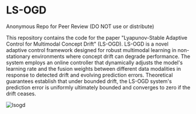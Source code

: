 # LS-OGD
Anonymous Repo for Peer Review (DO NOT use or distribute)


This repository contains the code for the paper "Lyapunov-Stable Adaptive Control for Multimodal Concept Drift" (LS-OGD). LS-OGD is a novel adaptive control framework designed for robust multimodal learning in non-stationary environments where concept drift can degrade performance. The system employs an online controller that dynamically adjusts the model's learning rate and the fusion weights between different data modalities in response to detected drift and evolving prediction errors. Theoretical guarantees establish that under bounded drift, the LS-OGD system's prediction error is uniformly ultimately bounded and converges to zero if the drift ceases.

![lsogd](https://github.com/user-attachments/assets/bbdb91d7-212e-49a6-892c-dfa6b4ea74b5)
